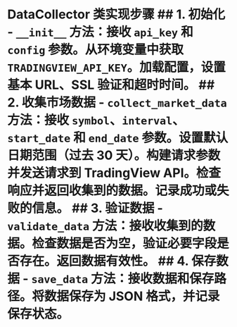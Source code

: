 # DataCollector 类实现步骤 ## 1. 初始化 - **`__init__` 方法**：接收 `api_key` 和 `config` 参数。从环境变量中获取 `TRADINGVIEW_API_KEY`。加载配置，设置基本 URL、SSL 验证和超时时间。 ## 2. 收集市场数据 - **`collect_market_data` 方法**：接收 `symbol`、`interval`、`start_date` 和 `end_date` 参数。设置默认日期范围（过去 30 天）。构建请求参数并发送请求到 TradingView API。检查响应并返回收集到的数据。记录成功或失败的信息。 ## 3. 验证数据 - **`validate_data` 方法**：接收收集到的数据。检查数据是否为空，验证必要字段是否存在。返回数据有效性。 ## 4. 保存数据 - **`save_data` 方法**：接收数据和保存路径。将数据保存为 JSON 格式，并记录保存状态。
